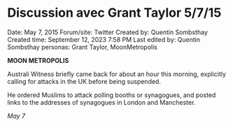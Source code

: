 # Discussion avec Grant Taylor 5/7/15

Date: May 7, 2015
Forum/site: Twitter
Created by: Quentin Sombsthay
Created time: September 12, 2023 7:58 PM
Last edited by: Quentin Sombsthay
personas: Grant Taylor, MoonMetropolis

**MOON METROPOLIS**

Australi Witness briefly came back for about an hour this morning, explicitly calling for attacks in the UK before being suspended.

He ordered Muslims to attack polling booths or synagogues, and posted links to the addresses of synagogues in London and Manchester.

*May 7*